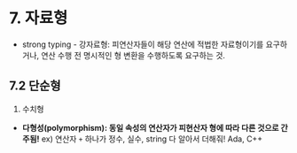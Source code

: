# 7. 자료형
- strong typing - 강자료형: 피연산자들이 해당 연산에 적법한 자료형이기를 요구하거나, 연산 수행 전 명시적인 형 변환을 수행하도록 요구하는 것. 
## 7.2 단순형
1. 수치형
- **다형성(polymorphism): 동일 속성의 연산자가 피현산자 형에 따라 다른 것으로 간주됨!** ex) 연산자 `+` 하나가 정수, 실수, string 다 알아서 더해줘! Ada, C++ 
